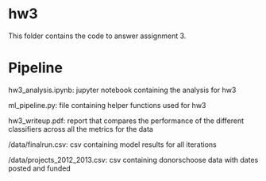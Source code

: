 # hw3

This folder contains the code to answer assignment 3.

# Pipeline

hw3_analysis.ipynb: jupyter notebook containing the analysis for hw3

ml_pipeline.py: file containing helper functions used for hw3

hw3_writeup.pdf: report that compares the performance of the different classifiers across all the metrics for the data 

/data/finalrun.csv: csv containing model results for all iterations

/data/projects_2012_2013.csv: csv containing donorschoose data with dates posted and funded